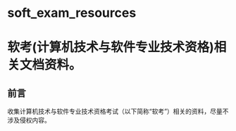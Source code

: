 # soft_exam_resources

# 软考(计算机技术与软件专业技术资格)相关文档资料。

## 前言

收集计算机技术与软件专业技术资格考试（以下简称“软考”）相关的资料，尽量不涉及侵权内容。
